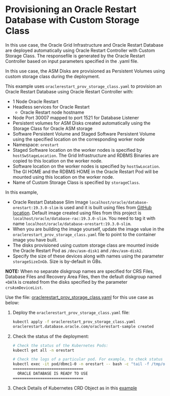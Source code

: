 # Provisioning an Oracle Restart Database with Custom Storage Class

In this use case, the Oracle Grid Infrastructure and Oracle Restart Database are deployed automatically using Oracle Restart Controller with Custom Storage Class. The responsefile is generated by the Oracle Restart Controller based on input parameters specified in the .yaml file.

In this use case, the ASM Disks are provisioned as Persistent Volumes using custom storage class during the deployment.

This example uses `oraclerestart_prov_storage_class.yaml` to provision an Oracle Restart Database using Oracle Restart Controller with:

* 1 Node Oracle Restart
* Headless services for Oracle Restart
  * Oracle Restart node hostname
* Node Port 30007 mapped to port 1521 for Database Listener
* Persistent volumes for ASM Disks created automatically using the Storage Class for Oracle ASM storage
* Software Persistent Volume and Staged Software Persistent Volume using the specified location on the corresponding worker node
* Namespace: `orestart`
* Staged Software location on the worker nodes is specified by `hostSwStageLocation`. The Grid Infrastructure and RDBMS Binaries are copied to this location on the worker node.
* Software location on the worker nodes is specified by `hostSwLocation`. The GI HOME and the RDBMS HOME in the Oracle Restart Pod will be mounted using this location on the worker node.
* Name of Custom Storage Class is specified by `storageClass`.

In this example, 
  * Oracle Restart Database Slim Image `localhost/oracle/database-orestart:19.3.0-slim` is used and it is built using files from [GitHub location](https://github.com/oracle/docker-images/tree/main/OracleDatabase/RAC/OracleRealApplicationClusters#building-oracle-rac-database-container-slim-image). Default image created using files from this project is `localhost/oracle/database-rac:19.3.0-slim`. You need to tag it with name `localhost/oracle/database-orestart:19.3.0-slim`. 
  * When you are building the image yourself, update the image value in the `oraclerestart_prov_storage_class.yaml` file to point to the container image you have built. 
  * The disks provisioned using custom storage class are mounted inside the Oracle Restart Pod as `/dev/asm-disk1` and `/dev/asm-disk2`. 
  * Specify the size of these devices along with names using the parameter `storageSizeInGb`. Size is by-default in GBs.

**NOTE:** When no separate diskgroup names are specified for CRS Files, Database Files and Recovery Area Files, then the default diskgroup named `+DATA` is created from the disks specified by the parameter `crsAsmDeviceList`.
  
Use the file: [oraclerestart_prov_storage_class.yaml](./oraclerestart_prov_storage_class.yaml) for this use case as below:

1. Deploy the `oraclerestart_prov_storage_class.yaml` file:
    ```sh
    kubectl apply -f oraclerestart_prov_storage_class.yaml
    oraclerestart.database.oracle.com/oraclerestart-sample created
    ```
2. Check the status of the deployment:
    ```sh
    # Check the status of the Kubernetes Pods:    
    kubectl get all -n orestart

    # Check the logs of a particular pod. For example, to check status of pod "dbmc1-0":    
    kubectl exec -it pod/dbmc1-0 -n orestart -- bash -c "tail -f /tmp/orod/oracle_db_setup.log"
    ===============================
      ORACLE DATABASE IS READY TO USE
    ===============================
    ```
3. Check Details of Kubernetes CRD Object as in this [example](./orestart_storage_class_object.txt)
